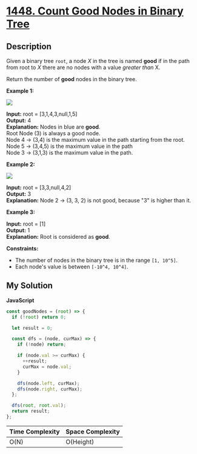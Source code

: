 # [1448. Count Good Nodes in Binary Tree](https://leetcode.com/problems/count-good-nodes-in-binary-tree)

## Description

Given a binary tree `root`, a node _X_ in the tree is named **good** if in the path from root to _X_ there are no nodes with a value _greater than_ X.

Return the number of **good** nodes in the binary tree.

**Example 1:**

**![](https://assets.leetcode.com/uploads/2020/04/02/test_sample_1.png)**

**Input:** root = \[3,1,4,3,null,1,5\]  
**Output:** 4  
**Explanation:** Nodes in blue are **good**.  
Root Node (3) is always a good node.  
Node 4 -> (3,4) is the maximum value in the path starting from the root.  
Node 5 -> (3,4,5) is the maximum value in the path  
Node 3 -> (3,1,3) is the maximum value in the path.

**Example 2:**

**![](https://assets.leetcode.com/uploads/2020/04/02/test_sample_2.png)**

**Input:** root = \[3,3,null,4,2\]  
**Output:** 3  
**Explanation:** Node 2 -> (3, 3, 2) is not good, because "3" is higher than it.

**Example 3:**

**Input:** root = \[1\]  
**Output:** 1  
**Explanation:** Root is considered as **good**.

**Constraints:**

- The number of nodes in the binary tree is in the range `[1, 10^5]`.
- Each node's value is between `[-10^4, 10^4]`.

## My Solution

**JavaScript**

```js
const goodNodes = (root) => {
  if (!root) return 0;

  let result = 0;

  const dfs = (node, curMax) => {
    if (!node) return;

    if (node.val >= curMax) {
      ++result;
      curMax = node.val;
    }

    dfs(node.left, curMax);
    dfs(node.right, curMax);
  };

  dfs(root, root.val);
  return result;
};
```

| Time Complexity | Space Complexity |
| --------------- | ---------------- |
| O(N)            | O(Height)        |
